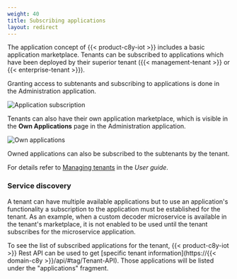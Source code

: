 ```yaml
---
weight: 40
title: Subscribing applications
layout: redirect
---
```


The application concept of {{< product-c8y-iot >}} includes a basic application marketplace. Tenants can be subscribed to applications which have been deployed by their superior tenant ({{< management-tenant >}} or {{< enterprise-tenant >}}).

Granting access to subtenants and subscribing to applications is done in the Administration application.

![Application subscription](/images/concepts-guide/application-subscription.png)

Tenants can also have their own application marketplace, which is visible in the **Own Applications** page in the Administration application.

<img src="/images/users-guide/Administration/admin-applications-own.png" alt="Own applications" style="max-width: 100%">

Owned applications can also be subscribed to the subtenants by the tenant.

For details refer to [Managing tenants](/users-guide/administration#tenants) in the *User guide*.

### Service discovery

A tenant can have multiple available applications but to use an application's functionality a subscription to the application must be established for the tenant. As an example, when a custom decoder microservice is available in the tenant's marketplace, it is not enabled to be used until the tenant subscribes for the microservice application.

To see the list of subscribed applications for the tenant, {{< product-c8y-iot >}} Rest API can be used to get [specific tenant information](https://{{< domain-c8y >}}/api/#tag/Tenant-API). Those applications will be listed under the "applications" fragment.

